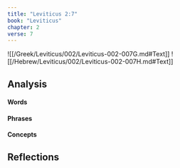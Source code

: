 ```yaml
---
title: "Leviticus 2:7"
book: "Leviticus"
chapter: 2
verse: 7
---
```

![[/Greek/Leviticus/002/Leviticus-002-007G.md#Text]]
![[/Hebrew/Leviticus/002/Leviticus-002-007H.md#Text]]

## Analysis

#### Words

#### Phrases

#### Concepts

## Reflections
